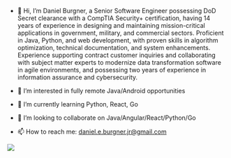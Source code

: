 - 👋 Hi, I’m Daniel Burgner, a Senior Software Engineer possessing DoD Secret clearance with a CompTIA Security+ certification, having 14 years of experience in designing and maintaining mission-critical applications in government, military, and commercial sectors. Proficient in Java, Python, and web development, with proven skills in algorithm optimization, technical documentation, and system enhancements. Experience supporting contract customer inquiries and collaborating with subject matter experts to modernize data transformation software in agile environments, and possessing two years of experience in information assurance and cybersecurity.
  
- 👀 I’m interested in fully remote Java/Android opportunities 
- 🌱 I’m currently learning Python, React, Go
- 💞️ I’m looking to collaborate on Java/Angular/React/Python/Go
- 📫 How to reach me:  daniel.e.burgner.jr@gmail.com

![](https://komarev.com/ghpvc/?username=dburgnerjr)

<!---
dburgnerjr/dburgnerjr is a ✨ special ✨ repository because its `README.md` (this file) appears on your GitHub profile.
You can click the Preview link to take a look at your changes.
--->
